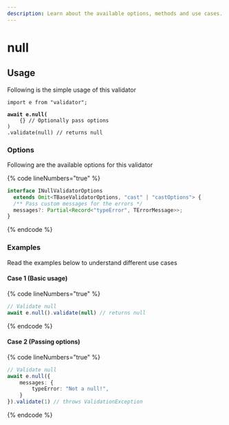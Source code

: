 ```yaml
---
description: Learn about the available options, methods and use cases.
---
```


# null

## Usage

Following is the simple usage of this validator

<pre class="language-typescript" data-line-numbers><code class="lang-typescript">import e from "validator";

<strong>await e.null(
</strong>    {} // Optionally pass options
)
.validate(null) // returns null
</code></pre>

### Options

Following are the available options for this validator

{% code lineNumbers="true" %}
```typescript
interface INullValidatorOptions
  extends Omit<TBaseValidatorOptions, "cast" | "castOptions"> {
  /** Pass custom messages for the errors */
  messages?: Partial<Record<"typeError", TErrorMessage>>;
}
```
{% endcode %}

### Examples

Read the examples below to understand different use cases

#### Case 1 (Basic usage)

{% code lineNumbers="true" %}
```typescript
// Validate null
await e.null().validate(null) // returns null
```
{% endcode %}

#### Case 2 (Passing options)

{% code lineNumbers="true" %}
```typescript
// Validate null
await e.null({
    messages: {
        typeError: "Not a null!",
    }
}).validate(1) // throws ValidationException
```
{% endcode %}
